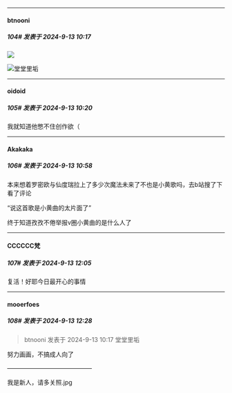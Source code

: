 ﻿
*****

####  btnooni  
##### 104#       发表于 2024-9-13 10:17

<img src="https://p.sda1.dev/19/089c9d38532d6daf0b1b0aa650c41a25/_~_NHQB_94_67D_Q__MBZ_U.png" referrerpolicy="no-referrer">

<img src="https://static.saraba1st.com/image/smiley/face2017/067.png" referrerpolicy="no-referrer">堂堂里垢


*****

####  oidoid  
##### 105#       发表于 2024-9-13 10:20

我就知道他憋不住创作欲（


*****

####  Akakaka  
##### 106#       发表于 2024-9-13 10:58

本来想着罗密欧与仙度瑞拉上了多少次魔法未来了不也是小黄歌吗，去b站搜了下看了评论

“说这首歌是小黄曲的太片面了”

终于知道孜孜不倦举报v圈小黄曲的是什么人了


*****

####  CCCCCC梵  
##### 107#       发表于 2024-9-13 12:05

复活！好耶今日最开心的事情


*****

####  mooerfoes  
##### 108#       发表于 2024-9-13 12:28

<blockquote>btnooni 发表于 2024-9-13 10:17
堂堂里垢</blockquote>
努力画画，不搞成人向了

——————————————

我是新人，请多关照.jpg

